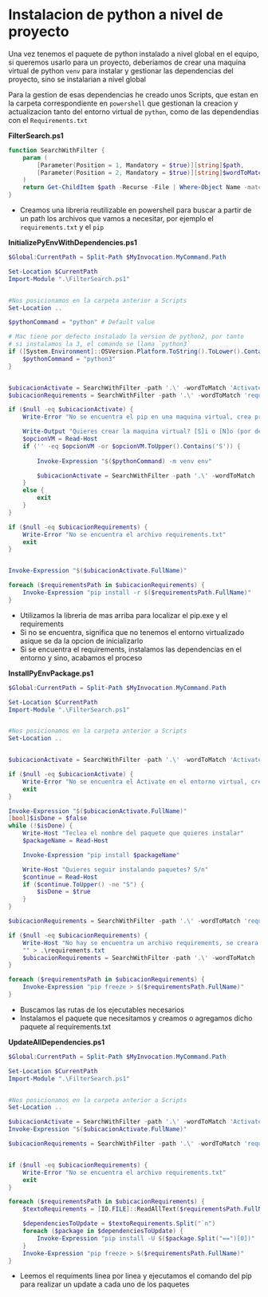 # Instalacion de python a nivel de proyecto
Una vez tenemos el paquete de python instalado a nivel global en el equipo, si queremos usarlo para un proyecto, deberiamos de crear una maquina virtual de python `venv` para instalar y gestionar las dependencias del proyecto, sino se instalarian a nivel global

Para la gestion de esas dependencias he creado unos Scripts, que estan en la carpeta correspondiente en `powershell` que gestionan la creacion y actualizacion tanto del entorno virtual de `python`, como de las dependendias con el `Requirements.txt`


**FilterSearch.ps1**
```powershell
function SearchWithFilter {
    param (
        [Parameter(Position = 1, Mandatory = $true)][string]$path,
        [Parameter(Position = 2, Mandatory = $true)][string]$wordToMatch
    )
    return Get-ChildItem $path -Recurse -File | Where-Object Name -match $wordToMatch 
}
```
- Creamos una libreria reutilizable en powershell para buscar a partir de un path los archivos que vamos a necesitar, por ejemplo el `requirements.txt` y el `pip`


**InitializePyEnvWithDependencies.ps1**
```powershell
$Global:CurrentPath = Split-Path $MyInvocation.MyCommand.Path

Set-Location $CurrentPath
Import-Module ".\FilterSearch.ps1"


#Nos posicionamos en la carpeta anterior a Scripts
Set-Location ..

$pythonCommand = "python" # Default value

# Mac tiene por defecto instalado la version de python2, por tanto
# si instalamos la 3, el comando se llama `python3`
if ([System.Environment]::OSVersion.Platform.ToString().ToLower().Contains("unix")) {
    $pythonCommand = "python3"
}


$ubicacionActivate = SearchWithFilter -path '.\' -wordToMatch 'Activate.ps1'
$ubicacionRequirements = SearchWithFilter -path '.\' -wordToMatch 'requirements.txt'

if ($null -eq $ubicacionActivate) {
    Write-Error "No se encuentra el pip en una maquina virtual, crea primero la Virtual Environment"

    Write-Output "Quieres crear la maquina virtual? [S]i o [N]o (por defecto es S):"
    $opcionVM = Read-Host
    if ('' -eq $opcionVM -or $opcionVM.ToUpper().Contains('S')) {
        
        Invoke-Expression "$($pythonCommand) -m venv env"

        $ubicacionActivate = SearchWithFilter -path '.\' -wordToMatch 'Activate.ps1'
    }
    else {
        exit
    }
}

if ($null -eq $ubicacionRequirements) {
    Write-Error "No se encuentra el archivo requirements.txt"
    exit
}


Invoke-Expression "$($ubicacionActivate.FullName)"

foreach ($requirementsPath in $ubicacionRequirements) {
    Invoke-Expression "pip install -r $($requirementsPath.FullName)"
}
```
- Utilizamos la libreria de mas arriba para localizar el pip.exe y el requirements
- Si no se encuentra, significa que no tenemos el entorno virtualizado asique se da la opcion de inicializarlo
- Si se encuentra el requirements, instalamos las dependencias en el entorno y sino, acabamos el proceso


**InstallPyEnvPackage.ps1**
```powershell
$Global:CurrentPath = Split-Path $MyInvocation.MyCommand.Path

Set-Location $CurrentPath
Import-Module ".\FilterSearch.ps1"


#Nos posicionamos en la carpeta anterior a Scripts
Set-Location ..


$ubicacionActivate = SearchWithFilter -path '.\' -wordToMatch 'Activate.ps1'

if ($null -eq $ubicacionActivate) {
    Write-Error "No se encuentra el Activate en el entorno virtual, crea primero la Virtual Environment"
    exit
}

Invoke-Expression "$($ubicacionActivate.FullName)"
[bool]$isDone = $false
while (!$isDone) {
    Write-Host "Teclea el nombre del paquete que quieres instalar"
    $packageName = Read-Host

    Invoke-Expression "pip install $packageName"

    Write-Host "Quieres seguir instalando paquetes? S/n"
    $continue = Read-Host
    if ($continue.ToUpper() -ne "S") {
        $isDone = $true
    }
}

$ubicacionRequirements = SearchWithFilter -path '.\' -wordToMatch 'requirements.txt'

if ($null -eq $ubicacionRequirements) {
    Write-Host "No hay se encuentra un archivo requirements, se creara uno en la raiz"
    "" > .\requirements.txt
    $ubicacionRequirements = SearchWithFilter -path '.\' -wordToMatch 'requirements.txt'
}

foreach ($requirementsPath in $ubicacionRequirements) {
    Invoke-Expression "pip freeze > $($requirementsPath.FullName)"
}
```
- Buscamos las rutas de los ejecutables necesarios
- Instalamos el paquete que necesitamos y creamos o agregamos dicho paquete al requirements.txt


**UpdateAllDependencies.ps1**
```powershell
$Global:CurrentPath = Split-Path $MyInvocation.MyCommand.Path

Set-Location $CurrentPath
Import-Module ".\FilterSearch.ps1"


#Nos posicionamos en la carpeta anterior a Scripts
Set-Location ..

$ubicacionActivate = SearchWithFilter -path '.\' -wordToMatch 'Activate.ps1'
Invoke-Expression "$($ubicacionActivate.FullName)"

$ubicacionRequirements = SearchWithFilter -path '.\' -wordToMatch 'requirements.txt'


if ($null -eq $ubicacionRequirements) {
    Write-Error "No se encuentra el archivo requirements.txt"
    exit
}

foreach ($requirementsPath in $ubicacionRequirements) {
    $textoRequirements = [IO.FILE]::ReadAllText($requirementsPath.FullName);

    $dependenciesToUpdate = $textoRequirements.Split("`n")
    foreach ($package in $dependenciesToUpdate) {
        Invoke-Expression "pip install -U $($package.Split("==")[0])"
    }
    Invoke-Expression "pip freeze > $($requirementsPath.FullName)"
}
```
- Leemos el requiments linea por linea y ejecutamos el comando del pip para realizar un update a cada uno de los paquetes